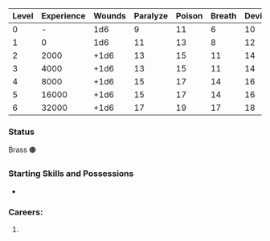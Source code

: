 | Level | Experience | Wounds | Paralyze | Poison | Breath | Device | Magic |
| ----- | ---------- | ------ | -------- | ------ | ------ | ------ | ----- |
| 0     | -          | 1d6    | 9        | 11     | 6      | 10     | 7     |
| 1     | 0          | 1d6    | 11       | 13     | 8      | 12     | 9     |
| 2     | 2000       | +1d6   | 13       | 15     | 11     | 14     | 11    |
| 3     | 4000       | +1d6   | 13       | 15     | 11     | 14     | 11    |
| 4     | 8000       | +1d6   | 15       | 17     | 14     | 16     | 13    |
| 5     | 16000      | +1d6   | 15       | 17     | 14     | 16     | 13    |
| 6     | 32000      | +1d6   | 17       | 19     | 17     | 18     | 15    |
### Status
Brass 🟤
### Starting Skills and Possessions
- 
### Careers:
1. 